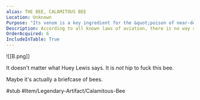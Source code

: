 ```yaml
---
alias: THE BEE, CALAMITOUS BEE
Location: Unknown
Purpose: "Its venom is a key ingredient for the &quot;poison of near-death&quot;."
Description: According to all known laws of aviation, there is no way a bee should be able to fly. It's wings are too small to get its fat little body off the ground. The bee, of course, flies anyway, because bees don't care what humans think is impossible.
OrderAcquired: 6
IncludeInTable: True
---
```


![[B.png]]

It doesn't matter what Huey Lewis says. It is *not* hip to fuck this bee.

Maybe it's actually a briefcase of bees.

#stub #Item/Legendary-Artifact/Calamitous-Bee 